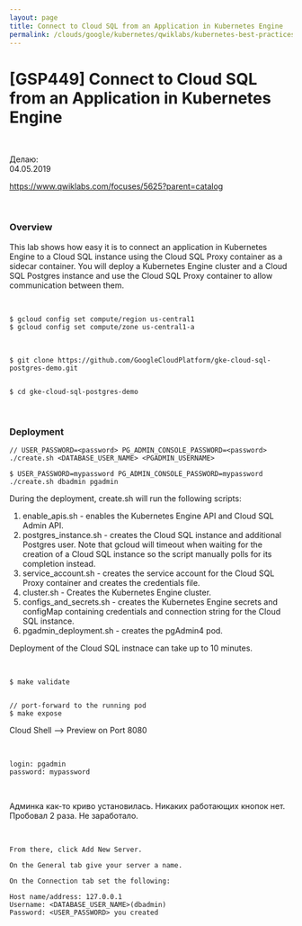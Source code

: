 ```yaml
---
layout: page
title: Connect to Cloud SQL from an Application in Kubernetes Engine
permalink: /clouds/google/kubernetes/qwiklabs/kubernetes-best-practices/connect-to-cloud-sql-from-an-application-in-kubernetes-engine/
---
```


# [GSP449] Connect to Cloud SQL from an Application in Kubernetes Engine

<br/>

Делаю:  
04.05.2019


https://www.qwiklabs.com/focuses/5625?parent=catalog

<br/>

### Overview

This lab shows how easy it is to connect an application in Kubernetes Engine to a Cloud SQL instance using the Cloud SQL Proxy container as a sidecar container. You will deploy a Kubernetes Engine cluster and a Cloud SQL Postgres instance and use the Cloud SQL Proxy container to allow communication between them.


<br/>

    $ gcloud config set compute/region us-central1
    $ gcloud config set compute/zone us-central1-a

<br/>

    $ git clone https://github.com/GoogleCloudPlatform/gke-cloud-sql-postgres-demo.git


    $ cd gke-cloud-sql-postgres-demo


<br/>

### Deployment


    // USER_PASSWORD=<password> PG_ADMIN_CONSOLE_PASSWORD=<password> ./create.sh <DATABASE_USER_NAME> <PGADMIN_USERNAME>

    $ USER_PASSWORD=mypassword PG_ADMIN_CONSOLE_PASSWORD=mypassword ./create.sh dbadmin pgadmin


During the deployment, create.sh will run the following scripts:

1. enable_apis.sh - enables the Kubernetes Engine API and Cloud SQL Admin API.
2. postgres_instance.sh - creates the Cloud SQL instance and additional Postgres user. Note that gcloud will timeout when waiting for the creation of a Cloud SQL instance so the script manually polls for its completion instead.
3. service_account.sh - creates the service account for the Cloud SQL Proxy container and creates the credentials file.
4. cluster.sh - Creates the Kubernetes Engine cluster.
5. configs_and_secrets.sh - creates the Kubernetes Engine secrets and configMap containing credentials and connection string for the Cloud SQL instance.
6. pgadmin_deployment.sh - creates the pgAdmin4 pod.

Deployment of the Cloud SQL instnace can take up to 10 minutes.

<br/>

    $ make validate


    // port-forward to the running pod
    $ make expose

Cloud Shell --> Preview on Port 8080

<br/>

    login: pgadmin
    password: mypassword

<br/>

Админка как-то криво установилась. Никаких работающих кнопок нет.
Пробовал 2 раза. Не заработало.


<br/>

    From there, click Add New Server.

    On the General tab give your server a name.

    On the Connection tab set the following:

    Host name/address: 127.0.0.1
    Username: <DATABASE_USER_NAME>(dbadmin)
    Password: <USER_PASSWORD> you created
